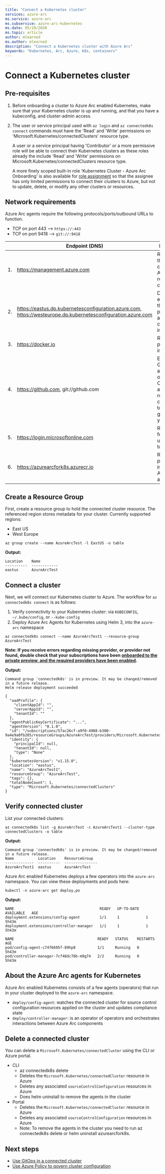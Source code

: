 ```yaml
---
title: "Connect a Kubernetes cluster"
services: azure-arc
ms.service: azure-arc
ms.subservice: azure-arc-kubernetes
ms.date: 05/19/2020
ms.topic: article
author: mlearned
ms.author: mlearned
description: "Connect a Kubernetes cluster with Azure Arc"
keywords: "Kubernetes, Arc, Azure, K8s, containers"
---
```


# Connect a Kubernetes cluster

## Pre-requisites

1. Before onboarding a cluster to Azure Arc enabled Kubernetes, make sure that your Kubernetes cluster is up and running, and that you have a kubeconfig, and cluster-admin access.

1. The user or service principal used with `az login` and `az connectedk8s connect` commands must have the 'Read' and 'Write' permissions on 'Microsoft.Kubernetes/connectedClusters' resource type.

    A user or a service principal having 'Contributor' or a more permissive role will be able to connect their Kubernetes clusters as these roles already the include 'Read' and 'Write' permissions on Microsoft.Kubernetes/connectedClusters resource type.

    A more finely scoped built-in role 'Kubernetes Cluster - Azure Arc Onboarding' is also available for [role assignment](https://docs.microsoft.com/cli/azure/role/assignment?view=azure-cli-latest#az-role-assignment-create) so that the assignee has only limited permissions to connect their clusters to Azure, but not to update, delete, or modify any other clusters or resources.

## Network requirements

Azure Arc agents require the following protocols/ports/outbound URLs to function.

* TCP on port 443 --> `https://:443`
* TCP on port 9418 --> `git://:9418`

|     | Endpoint (DNS)                                                                                               | Description                                                                                                                 |
| --- | ------------------------------------------------------------------------------------------------------------ | --------------------------------------------------------------------------------------------------------------------------- |
| 1.  | https://management.azure.com                                                                                 | Required for the agent to connect to Azure and register the cluster.                                                        |
| 2.  | https://eastus.dp.kubernetesconfiguration.azure.com, https://westeurope.dp.kubernetesconfiguration.azure.com | Data plane endpoint for the agent to push status and fetch configuration information.                                       |
| 3.  | https://docker.io                                                                                            | Required to pull container images.                                                                                          |
| 4.  | https://github.com, git://github.com                                                                         | Example GitOps repos are hosted on GitHub. Configuration agent requires connectivity to whichever git endpoint you specify. |
| 5.  | https://login.microsoftonline.com                                                                            | Required to fetch and update ARM tokens.                                                                                    |
| 6.  | https://azurearcfork8s.azurecr.io                                                                            | Required to pull container images for Azure Arc agentry.                                                                    |

## Create a Resource Group

First, create a resource group to hold the connected cluster resource. The referenced region stores metadata for your cluster. Currently supported regions:

* East US
* West Europe

```console
az group create --name AzureArcTest -l EastUS -o table
```

**Output:**

```console
Location    Name
----------  ------------
eastus      AzureArcTest
```

## Connect a cluster

Next, we will connect our Kubernetes cluster to Azure. The workflow for `az connectedk8s connect` is as follows:

1. Verify connectivity to your Kubernetes cluster: via `KUBECONFIG`, `~/.kube/config`, or `--kube-config`
1. Deploy Azure Arc Agents for Kubernetes using Helm 3, into the `azure-arc` namespace

```console
az connectedk8s connect --name AzureArcTest1 --resource-group AzureArcTest
```

__Note: If you receive errors regarding missing provider, or provider not found, double check that your subscriptions have been [onboarded to the private preview, and the required providers have been enabled](./enable-providers.md).__

**Output:**

```console
Command group 'connectedk8s' is in preview. It may be changed/removed in a future release.
Helm release deployment succeeded

{
  "aadProfile": {
    "clientAppId": "",
    "serverAppId": "",
    "tenantId": ""
  },
  "agentPublicKeyCertificate": "...",
  "agentVersion": "0.1.0",
  "id": "/subscriptions/57ac26cf-a9f0-4908-b300-9a4e9a0fb205/resourceGroups/AzureArcTest/providers/Microsoft.Kubernetes/connectedClusters/AzureArcTest1",
  "identity": {
    "principalId": null,
    "tenantId": null,
    "type": "None"
  },
  "kubernetesVersion": "v1.15.0",
  "location": "eastus",
  "name": "AzureArcTest1",
  "resourceGroup": "AzureArcTest",
  "tags": {},
  "totalNodeCount": 1,
  "type": "Microsoft.Kubernetes/connectedClusters"
}
```

## Verify connected cluster

List your connected clusters:

```console
az connectedk8s list -g AzureArcTest -c AzureArcTest1 --cluster-type connectedClusters -o table
```

**Output:**

```console
Command group 'connectedk8s' is in preview. It may be changed/removed in a future release.
Name           Location    ResourceGroup
-------------  ----------  ---------------
AzureArcTest1  eastus      AzureArcTest
```

Azure Arc enabled Kubernetes deploys a few operators into the `azure-arc` namespace. You can view these deployments and pods here:

```console
kubectl -n azure-arc get deploy,po
```

**Output:**

```console
NAME                                       READY   UP-TO-DATE   AVAILABLE   AGE
deployment.extensions/config-agent         1/1     1            1           5h43m
deployment.extensions/controller-manager   1/1     1            1           5h43m

NAME                                      READY   STATUS    RESTARTS   AGE
pod/config-agent-c74f6695f-89hp8          1/1     Running   0          5h43m
pod/controller-manager-7cf48dc76b-m9g74   2/2     Running   0          5h43m
```

## About the Azure Arc agents for Kubernetes

Azure Arc enabled Kubernetes consists of a few agents (operators) that run in your cluster deployed to the `azure-arc` namespace.

* `deploy/config-agent`: watches the connected cluster for source control configuration resources applied on the cluster and updates compliance state
* `deploy/controller-manager`: is an operator of operators and orchestrates interactions between Azure Arc components

## Delete a connected cluster

You can delete a `Microsoft.Kubernetes/connectedCluster` using the CLI or Azure portal.

* CLI
  * az connectedk8s delete
  * Deletes the `Microsoft.Kubernetes/connectedCluster` resource in Azure
  * Deletes any associated `sourceControlConfiguration` resources in Azure
  * Does helm uninstall to remove the agents in the cluster
* Portal
  * Deletes the `Microsoft.Kubernetes/connectedCluster` resource in Azure
  * Deletes any associated `sourceControlConfiguration` resources in Azure
  * Note: To remove the agents in the cluster you need to run az connectedk8s delete or helm uninstall azurearcfork8s.

## Next steps

* [Use GitOps in a connected cluster](./use-gitops-in-connected-cluster.md)
* [Use Azure Policy to govern cluster configuration](./use-azure-policy.md)
